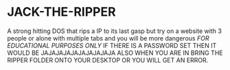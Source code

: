 # JACK-THE-RIPPER
A strong hitting DOS that rips a IP to its last gasp but try on a website with 3 people or alone with multiple tabs  and you will be more dangerous *FOR EDUCATIONAL PURPOSES ONLY*
IF THERE IS A PASSWORD SET THEN IT WOULD BE JAJAJAJAJAJAJAJAJAJA 
ALSO WHEN YOU ARE IN BRING THE RIPPER FOLDER ONTO YOUR DESKTOP OR YOU WILL GET AN ERROR.
